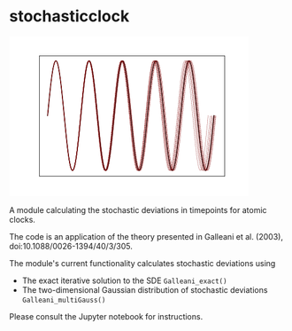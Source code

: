 # stochasticclock

![](example_figures/Example_illustration.png)

A module calculating the stochastic deviations in timepoints for atomic clocks. 

The code is an application of the theory presented in Galleani et al. (2003), doi:10.1088/0026-1394/40/3/305.

The module's current functionality calculates stochastic deviations using

- The exact iterative solution to the SDE `Galleani_exact()`
- The two-dimensional Gaussian distribution of stochastic deviations `Galleani_multiGauss()`

Please consult the Jupyter notebook for instructions.

